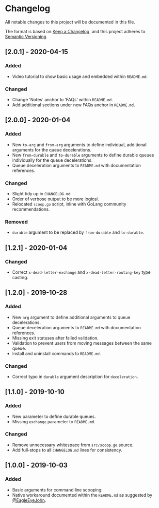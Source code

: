 # Changelog
All notable changes to this project will be documented in this file.

The format is based on [Keep a Changelog](https://keepachangelog.com/en/1.0.0/),
and this project adheres to [Semantic Versioning](https://semver.org/spec/v2.0.0.html).

## [2.0.1] - 2020-04-15
### Added
- Video tutorial to show basic usage and embedded within `README.md`.

### Changed
- Change 'Notes' anchor to 'FAQs' within `README.md`.
- Add additional sections under new FAQs anchor in `README.md`.

## [2.0.0] - 2020-01-04
### Added
- New `to-arg` and `from-arg` arguments to define individual, additional arguments for the queue decelerations.
- New `from-durable` and `to-durable` arguments to define durable queues individually for the queue decelerations.
- Queue deceleration arguments to `README.md` with documentation references.

### Changed
- Slight tidy up in `CHANGELOG.md`.
- Order of verbose output to be more logical.
- Relocated `scoop.go` script, inline with GoLang community recommendations.

### Removed
- `durable` argument to be replaced by `from-durable` and `to-durable`.

## [1.2.1] - 2020-01-04
### Changed
- Correct `x-dead-letter-exchange` and `x-dead-letter-routing-key` type casting.

## [1.2.0] - 2019-10-28
### Added
- New `arg` argument to define additional arguments to queue decelerations.
- Queue deceleration arguments to `README.md` with documentation references.
- Missing exit statuses after failed validation.
- Validation to prevent users from moving messages between the same queue.
- Install and uninstall commands to `README.md`.

### Changed
- Correct typo in `durable` argument description for `deceleration`.

## [1.1.0] - 2019-10-10
### Added
- New parameter to define durable queues.
- Missing `exchange` parameter to `README.md`.

### Changed
- Remove unnecessary whitespace from `src/scoop.go` source.
- Add full-stops to all `CHANGELOG.md` lines for consistency.

## [1.0.0] - 2019-10-03
### Added
- Basic arguments for command line scooping.
- Native workaround documented within the `README.md` as suggested by [@EagleEyeJohn](https://github.com/EagleEyeJohn).
